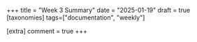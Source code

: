 +++
title = "Week 3 Summary"
date = "2025-01-19"
draft = true
[taxonomies]
tags=["documentation", "weekly"]

[extra]
comment = true
+++